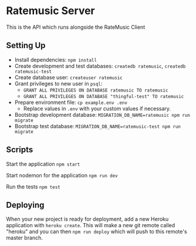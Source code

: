 # Ratemusic Server

This is the API which runs alongside the RateMusic Client 

<!-- ADD CONTENT FOR SPOTIFY AUTH -->

## Setting Up

- Install dependencies: `npm install`
- Create development and test databases: `createdb ratemusic`, `createdb ratemusic-test`
- Create database user: `createuser ratemusic`
- Grant privileges to new user in `psql`:
  - `GRANT ALL PRIVILEGES ON DATABASE ratemusic TO ratemusic`
  - `GRANT ALL PRIVILEGES ON DATABASE "thingful-test" TO ratemusic`
- Prepare environment file: `cp example.env .env`
  - Replace values in `.env` with your custom values if necessary.
- Bootstrap development database: `MIGRATION_DB_NAME=ratemusic npm run migrate`
- Bootstrap test database: `MIGRATION_DB_NAME=ratemusic-test npm run migrate`

## Scripts

Start the application `npm start`

Start nodemon for the application `npm run dev`

Run the tests `npm test`

## Deploying

When your new project is ready for deployment, add a new Heroku application with `heroku create`. This will make a new git remote called "heroku" and you can then `npm run deploy` which will push to this remote's master branch.
